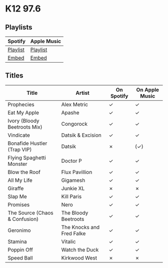 # K12 97.6

## Playlists

Spotify                                                                                                     | Apple Music
----------------------------------------------------------------------------------------------------------- | -------------------------------------------------------------------------------------------------------------
[Playlist](https://open.spotify.com/user/marauderxtreme/playlist/4TPrfC1foB0OQy1d967iAm)                    | [Playlist](https://itunes.apple.com/de/playlist/saints-row-iv-k12-97-6/idpl.247d4c49b0164cad8f9e8538009f726d)
[Embed](https://embed.spotify.com/?uri=spotify%3Auser%3Amarauderxtreme%3Aplaylist%3A4TPrfC1foB0OQy1d967iAm) | [Embed](https://tools.applemusic.com/embed/v1/playlist/pl.247d4c49b0164cad8f9e8538009f726d)

## Titles

Title                          | Artist                    | On Spotify | On Apple Music
------------------------------ | ------------------------- | ---------- | --------------
Prophecies                     | Alex Metric               | ✓          | ✓
Eat My Apple                   | Apashe                    | ✓          | ✓
Ivory (Bloody Beetroots Mix)   | Congorock                 | ✓          | ✓
Vindicate                      | Datsik & Excision         | ✓          | ✓
Bonafide Hustler (Trap VIP)    | Datsik                    | ✗          | (✓)
Flying Spaghetti Monster       | Doctor P                  | ✓          | ✓
Blow the Roof                  | Flux Pavillion            | ✓          | ✓
All My Life                    | Gigamesh                  | ✓          | ✓
Giraffe                        | Junkie XL                 | ✗          | ✗
Slap Me                        | Kill Paris                | ✓          | ✓
Promises                       | Nero                      | ✓          | ✓
The Source (Chaos & Confusion) | The Bloody Beetroots      | ✓          | ✓
Geronimo                       | The Knocks and Fred Falke | ✓          | ✓
Stamina                        | Vitalic                   | ✓          | ✓
Poppin Off                     | Watch the Duck            | ✓          | ✓
Speed Ball                     | Kirkwood West             | ✗          | ✗
